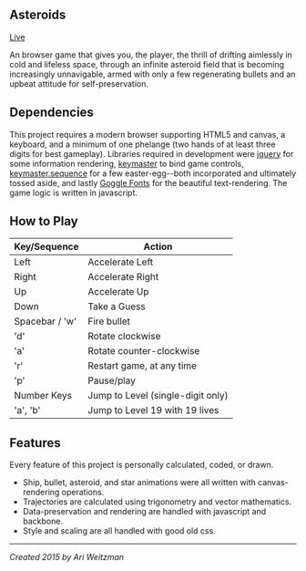 ## Asteroids
[Live](http://ariweitzman.com/asteroids)

An browser game that gives you, the player, the thrill of drifting aimlessly in cold and lifeless space, through an infinite asteroid field that is becoming increasingly unnavigable, armed with only a few regenerating bullets and an upbeat attitude for self-preservation.

## Dependencies
This project requires a modern browser supporting HTML5 and canvas, a keyboard, and a minimum of one phelange (two hands of at least three digits for best gameplay). Libraries required in development were [jquery](https://github.com/jquery/jquery) for some information rendering, [keymaster](https://github.com/madrobby/keymaster) to bind game controls, [keymaster.sequence](https://github.com/chevalric/keymaster-sequence) for a few easter-egg--both incorporated and ultimately tossed aside, and lastly [Goggle Fonts](https://github.com/jquery/jquery) for the beautiful text-rendering. The game logic is written in javascript.

## How to Play

Key/Sequence | Action
-------------|-------
Left         | Accelerate Left
Right        | Accelerate Right
Up           | Accelerate Up
Down         | Take a Guess
Spacebar / 'w' | Fire bullet
'd'          | Rotate clockwise
'a'          | Rotate counter-clockwise
'r'          | Restart game, at any time
'p'          | Pause/play
Number Keys  | Jump to Level (single-digit only)
'a', 'b'     | Jump to Level 19 with 19 lives

## Features
Every feature of this project is personally calculated, coded, or drawn.
- Ship, bullet, asteroid, and star animations were all written with canvas-rendering operations.
- Trajectories are calculated using trigonometry and vector mathematics.
- Data-preservation and rendering are handled with javascript and backbone.
- Style and scaling are all handled with good old css.

---------------------


*Created 2015 by Ari Weitzman*
